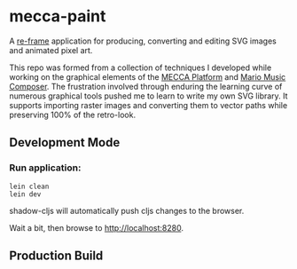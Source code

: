# mecca-paint

A [re-frame](https://github.com/day8/re-frame) application for producing, converting and editing SVG images and animated pixel art.

This repo was formed from a collection of techniques I developed while working on the graphical elements of the [MECCA Platform](https://github.com/porkostomus/mecca) and [Mario Music Composer](https://github.com/porkostomus/mario-music-composer). The frustration involved through enduring the learning curve of numerous graphical tools pushed me to learn to write my own SVG library. It supports importing raster images and converting them to vector paths while preserving 100% of the retro-look.

## Development Mode

### Run application:

```
lein clean
lein dev
```

shadow-cljs will automatically push cljs changes to the browser.

Wait a bit, then browse to [http://localhost:8280](http://localhost:8280).

## Production Build

